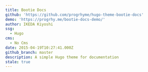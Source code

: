 ```yaml
---
title: Bootie Docs
github: 'https://github.com/progrhyme/hugo-theme-bootie-docs'
demo: 'https://progrhy.me/bootie-docs-demo/'
author: IKEDA Kiyoshi
ssg:
  - Hugo
cms:
  - No Cms
date: 2015-04-19T10:27:41.000Z
github_branch: master
description: A simple Hugo theme for documentation
stale: true
---
```

